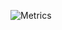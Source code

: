 ![Metrics](https://metrics.lecoq.io/JulMazak?template=classic&base.metadata=0&languages=1&habits=1&projects=1&achievements=1&lines=1&repositories=1&base.indepth=false&base.hireable=false&repositories=100&repositories.batch=100&repositories.forks=false&repositories.affiliations=owner&languages.limit=8&languages.threshold=0%25&languages.other=false&languages.colors=github&languages.sections=most-used&languages.indepth=false&languages.analysis.timeout=15&languages.categories=markup%2C%20programming&languages.recent.categories=markup%2C%20programming&languages.recent.load=300&languages.recent.days=14&habits.from=200&habits.days=14&habits.facts=true&habits.charts=false&habits.charts.type=classic&habits.trim=false&habits.languages.limit=8&projects.limit=4&projects.descriptions=false&achievements.threshold=C&achievements.secrets=true&achievements.display=detailed&achievements.limit=0&repositories.pinned=0&config.timezone=Europe%2FPrague)
